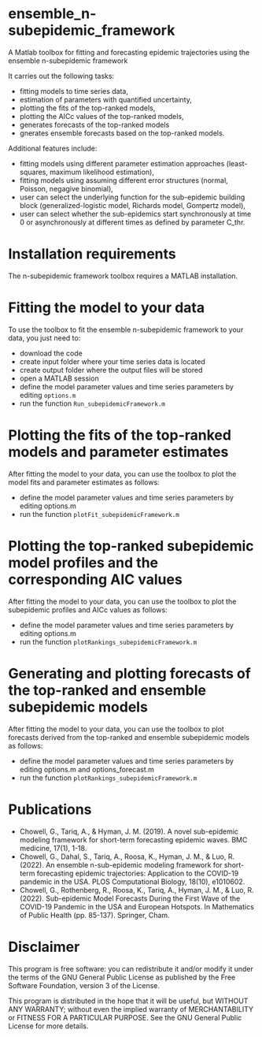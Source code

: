 # ensemble_n-subepidemic_framework
A Matlab toolbox for fitting and forecasting epidemic trajectories using the ensemble n-subepidemic framework

<p> It carries out the following tasks: </p> 
<ul>
    <li>fitting models to time series data,</li>
    <li>estimation of parameters with quantified uncertainty,</li>
    <li>plotting the fits of the top-ranked models,</li>
    <li>plotting the AICc values of the top-ranked models,</li>
    <li>generates forecasts of the top-ranked models</li>
    <li>gnerates ensemble forecasts based on the top-ranked models.</li>
</ul>

<p> Additional features include:</p>

<ul>
    <li>fitting models using different parameter estimation approaches (least-squares, maximum likelihood estimation),</li>
    <li>fitting models using assuming different error structures (normal, Poisson, negagive binomial),</li>
    <li>user can select the underlying function for the sub-epidemic building block (generalized-logistic model, Richards model, Gompertz model),</li>
    <li>user can select whether the sub-epidemics start synchronously at time 0 or asynchronously at different times as defined by parameter C_thr.</li>
    
</ul>
    
# Installation requirements

The n-subepidemic framework toolbox requires a MATLAB installation.

# Fitting the model to your data

To use the toolbox to fit the ensemble n-subepidemic framework to your data, you just need to:

<ul>
    <li>download the code </li>
    <li>create input folder where your time series data is located </li>
    <li>create output folder where the output files will be stored</li>   
    <li>open a MATLAB session </li>
    <li>define the model parameter values and time series parameters by editing <code>options.m</code> </li>
    <li>run the function <code>Run_subepidemicFramework.m</code> </li>
</ul>
  
# Plotting the fits of the top-ranked models and parameter estimates

After fitting the model to your data, you can use the toolbox to plot the model fits and parameter estimates as follows:

<ul>
    <li>define the model parameter values and time series parameters by editing options.m</li>
    <li>run the function <code>plotFit_subepidemicFramework.m</code> </li>
</ul>
    
# Plotting the top-ranked subepidemic model profiles and the corresponding AIC values

After fitting the model to your data, you can use the toolbox to plot the subepidemic profiles and AICc values as follows:

<ul>
    <li>define the model parameter values and time series parameters by editing options.m</li>
    <li>run the function <code>plotRankings_subepidemicFramework.m</code></li>
</ul>
    
# Generating and plotting forecasts of the top-ranked and ensemble subepidemic models

After fitting the model to your data, you can use the toolbox to plot forecasts derived from the top-ranked and ensemble subepidemic models as follows:

<ul>
    <li>define the model parameter values and time series parameters by editing options.m and options_forecast.m</li>
    <li>run the function <code>plotRankings_subepidemicFramework.m</code> </li>
</ul>
    
# Publications

<ul>
    
 <li>Chowell, G., Tariq, A., & Hyman, J. M. (2019). A novel sub-epidemic modeling framework for short-term forecasting epidemic waves. BMC medicine, 17(1), 1-18.  </li>

 <li>Chowell, G., Dahal, S., Tariq, A., Roosa, K., Hyman, J. M., & Luo, R. (2022). An ensemble n-sub-epidemic modeling framework for short-term forecasting epidemic trajectories: Application to the COVID-19 pandemic in the USA. PLOS Computational Biology, 18(10), e1010602. </li>

 <li>Chowell, G., Rothenberg, R., Roosa, K., Tariq, A., Hyman, J. M., & Luo, R. (2022). Sub-epidemic Model Forecasts During the First Wave of the COVID-19 Pandemic in the USA and European Hotspots. In Mathematics of Public Health (pp. 85-137). Springer, Cham. </li>

</ul>

# Disclaimer

This program is free software: you can redistribute it and/or modify it under the terms of the GNU General Public License as published by the Free Software Foundation, version 3 of the License.

This program is distributed in the hope that it will be useful, but WITHOUT ANY WARRANTY; without even the implied warranty of MERCHANTABILITY or FITNESS FOR A PARTICULAR PURPOSE.
See the GNU General Public License for more details.  
